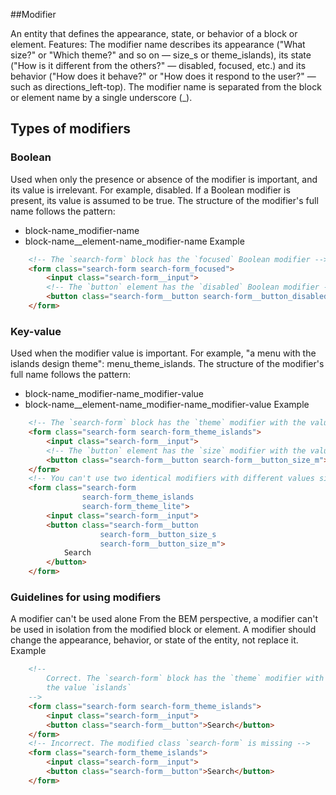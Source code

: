 ##Modifier

An entity that defines the appearance, state, or behavior of a block or element.
Features:
The modifier name describes its appearance ("What size?" or "Which theme?" and so on — size_s or theme_islands), its state ("How is it different from the others?" — disabled, focused, etc.) and its behavior ("How does it behave?" or "How does it respond to the user?" — such as directions_left-top).
The modifier name is separated from the block or element name by a single underscore (_).

## Types of modifiers
### Boolean
Used when only the presence or absence of the modifier is important, and its value is irrelevant. For example, disabled. If a Boolean modifier is present, its value is assumed to be true.
The structure of the modifier's full name follows the pattern:
* block-name_modifier-name
* block-name__element-name_modifier-name
Example
```html
    <!-- The `search-form` block has the `focused` Boolean modifier -->
    <form class="search-form search-form_focused">
        <input class="search-form__input">
        <!-- The `button` element has the `disabled` Boolean modifier -->
        <button class="search-form__button search-form__button_disabled">Search</button>
    </form>
```

### Key-value
Used when the modifier value is important. For example, "a menu with the islands design theme": menu_theme_islands.
The structure of the modifier's full name follows the pattern:
* block-name_modifier-name_modifier-value
* block-name__element-name_modifier-name_modifier-value
Example
```html
    <!-- The `search-form` block has the `theme` modifier with the value `islands` -->
    <form class="search-form search-form_theme_islands">
        <input class="search-form__input">
        <!-- The `button` element has the `size` modifier with the value `m` -->
        <button class="search-form__button search-form__button_size_m">Search</button>
    </form>
    <!-- You can't use two identical modifiers with different values simultaneously -->
    <form class="search-form
                search-form_theme_islands
                search-form_theme_lite">
        <input class="search-form__input">
        <button class="search-form__button
                    search-form__button_size_s
                    search-form__button_size_m">
            Search
        </button>
    </form>
```


### Guidelines for using modifiers
A modifier can't be used alone
From the BEM perspective, a modifier can't be used in isolation from the modified block or element. A modifier should change the appearance, behavior, or state of the entity, not replace it.
Example
```html
    <!--
        Correct. The `search-form` block has the `theme` modifier with
        the value `islands`
    -->
    <form class="search-form search-form_theme_islands">
        <input class="search-form__input">
        <button class="search-form__button">Search</button>
    </form>
    <!-- Incorrect. The modified class `search-form` is missing -->
    <form class="search-form_theme_islands">
        <input class="search-form__input">
        <button class="search-form__button">Search</button>
    </form>
```
